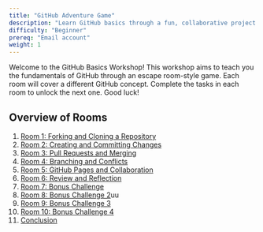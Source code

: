 ```yaml
---
title: "GitHub Adventure Game"
description: "Learn GitHub basics through a fun, collaborative project where each participant contributes to an evolving adventure game."
difficulty: "Beginner"
prereq: "Email account"
weight: 1
---
```


Welcome to the GitHub Basics Workshop! This workshop aims to teach you the fundamentals of GitHub through an escape room-style game. Each room will cover a different GitHub concept. Complete the tasks in each room to unlock the next one. Good luck!

## Overview of Rooms

<!--fix titles-->

1. [Room 1: Forking and Cloning a Repository](./activity-1)
2. [Room 2: Creating and Committing Changes](./activity-2)
3. [Room 3: Pull Requests and Merging](./activity-3)
4. [Room 4: Branching and Conflicts](./activity-4)
5. [Room 5: GitHub Pages and Collaboration](./activity-5)
6. [Room 6: Review and Reflection](./activity-6)
7. [Room 7: Bonus Challenge](./activity-7)
8. [Room 8: Bonus Challenge 2](./activity-8)uu
9. [Room 9: Bonus Challenge 3](./activity-9)
10. [Room 10: Bonus Challenge 4](./activity-10)
11. [Conclusion](./conclusion)
